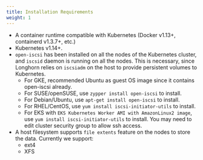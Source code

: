 ```yaml
---
title: Installation Requirements
weight: 1
---
```


-  A container runtime compatible with Kubernetes (Docker v1.13+, containerd v1.3.7+, etc.)
-  Kubernetes v1.14+.
-  `open-iscsi` has been installed on all the nodes of the Kubernetes cluster, and `iscsid` daemon is running on all the nodes. This is necessary, since Longhorn relies on `iscsiadm` on the host to provide persistent volumes to Kubernetes.
    - For GKE, recommended Ubuntu as guest OS image since it contains open-iscsi already.
    - For SUSE/openSUSE, use `zypper install open-iscsi` to install.
    - For Debian/Ubuntu, use `apt-get install open-iscsi` to install.
    - For RHEL/CentOS, use `yum install iscsi-initiator-utils` to install.
    - For EKS with `EKS Kubernetes Worker AMI with AmazonLinux2 image`,
       use `yum install iscsi-initiator-utils` to install. You may need to edit cluster security group to allow ssh access.
- A host filesystem supports `file extents` feature on the nodes to store the data. Currently we support:
    - ext4
    - XFS
